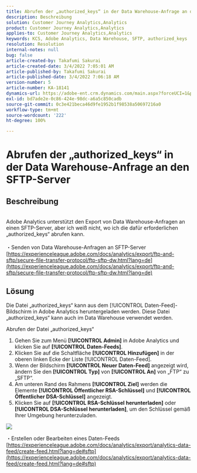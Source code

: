 ```yaml
---
title: Abrufen der „authorized_keys“ in der Data Warehouse-Anfrage an den SFTP-Server
description: Beschreibung
solution: Customer Journey Analytics,Analytics
product: Customer Journey Analytics,Analytics
applies-to: Customer Journey Analytics,Analytics
keywords: KCS, Adobe Analytics, Data Warehouse, SFTP, authorized_keys
resolution: Resolution
internal-notes: null
bug: false
article-created-by: Takafumi Sakurai
article-created-date: 3/4/2022 7:05:01 AM
article-published-by: Takafumi Sakurai
article-published-date: 3/4/2022 7:06:18 AM
version-number: 5
article-number: KA-18141
dynamics-url: https://adobe-ent.crm.dynamics.com/main.aspx?forceUCI=1&pagetype=entityrecord&etn=knowledgearticle&id=ba13bc65-899b-ec11-b400-00224805a4ef
exl-id: bd7ade2e-0c86-424e-98dc-a6a5c850cadb
source-git-commit: 0c3e421beca46d9fe1952b1f98538a50697216a0
workflow-type: tm+mt
source-wordcount: '222'
ht-degree: 100%

---
```


# Abrufen der „authorized_keys“ in der Data Warehouse-Anfrage an den SFTP-Server

## Beschreibung

<br>Adobe Analytics unterstützt den Export von Data Warehouse-Anfragen an einen SFTP-Server, aber ich weiß nicht, wo ich die dafür erforderlichen „authorized_keys“ abrufen kann.<br><br>
・Senden von Data Warehouse-Anfragen an SFTP-Server
[https://experienceleague.adobe.com/docs/analytics/export/ftp-and-sftp/secure-file-transfer-protocol/ftp-sftp-dw.html?lang=de](https://experienceleague.adobe.com/docs/analytics/export/ftp-and-sftp/secure-file-transfer-protocol/ftp-sftp-dw.html?lang=de)

## Lösung


Die Datei „authorized_keys“ kann aus dem [!UICONTROL Daten-Feed]-Bildschirm in Adobe Analytics heruntergeladen werden. Diese Datei „authorized_keys“ kann auch im Data Warehouse verwendet werden.

Abrufen der Datei „authorized_keys“

1. Gehen Sie zum Menü **[!UICONTROL Admin]** in Adobe Analytics und klicken Sie auf **[!UICONTROL Daten-Feeds]**.
2. Klicken Sie auf die Schaltfläche **[!UICONTROL Hinzufügen]** in der oberen linken Ecke der Liste [!UICONTROL Daten-Feed].
3. Wenn der Bildschirm **[!UICONTROL Neuer Daten-Feed]** angezeigt wird, ändern Sie den **[!UICONTROL Typ]** von **[!UICONTROL An]** von  „FTP“ zu „SFTP“.
4. Am unteren Rand des Rahmens **[!UICONTROL Ziel]** werden die Elemente **[!UICONTROL Öffentlicher RSA-Schlüssel]** und **[!UICONTROL Öffentlicher DSA-Schlüssel]** angezeigt.
5. Klicken Sie auf **[!UICONTROL RSA-Schlüssel herunterladen]** oder **[!UICONTROL DSA-Schlüssel herunterladen]**, um den Schlüssel gemäß Ihrer Umgebung herunterzuladen.


![](assets/50e37472-899b-ec11-b400-00224805a4ef.png)

・Erstellen oder Bearbeiten eines Daten-Feeds
[https://experienceleague.adobe.com/docs/analytics/export/analytics-data-feed/create-feed.html?lang=de#sftp](https://experienceleague.adobe.com/docs/analytics/export/analytics-data-feed/create-feed.html?lang=de#sftp)
